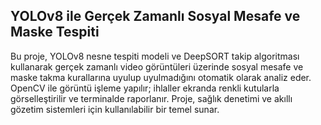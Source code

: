 ## YOLOv8 ile Gerçek Zamanlı Sosyal Mesafe ve Maske Tespiti

Bu proje, YOLOv8 nesne tespiti modeli ve DeepSORT takip algoritması kullanarak gerçek zamanlı video görüntüleri üzerinde sosyal mesafe ve maske takma kurallarına uyulup uyulmadığını otomatik olarak analiz eder. OpenCV ile görüntü işleme yapılır; ihlaller ekranda renkli kutularla görselleştirilir ve terminalde raporlanır. Proje, sağlık denetimi ve akıllı gözetim sistemleri için kullanılabilir bir temel sunar.
